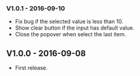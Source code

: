 
### V1.0.1 - 2016-09-10

* Fix bug if the selected value is less than 10.
* Show clear button if the input has default value.
* Close the popover when select the last item.

## V1.0.0 - 2016-09-08

* First release.
